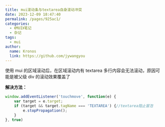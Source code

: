 ```yaml
---
title: mui滚动条与textarea自身滚动冲突
date: 2023-12-09 18:47:40
permalink: /pages/925ac1/
categories:
  - 《MUI》笔记
  - 杂记
tags:
  - mui
author: 
  name: Kronos
  link: https://github.com/jywangyou
---
```


使用 mui 的区域滚动后，在区域滚动内有 textarea 多行内容会无法滚动，原因可能是被父级 div 的滚动效果覆盖了

**解决方法：**

```js
window.addEventListener('touchmove', function(e) {  
    var target = e.target;  
    if (target && target.tagName === 'TEXTAREA') {//textarea阻止冒泡  
        e.stopPropagation();  
    }
}, true)
```

